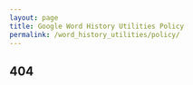 ```yaml
---
layout: page
title: Google Word History Utilities Policy
permalink: /word_history_utilities/policy/
---
```


## 404